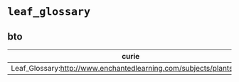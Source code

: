 # `leaf_glossary`

## bto

| curie                                                                |   usages | nodes                                                     |
|----------------------------------------------------------------------|----------|-----------------------------------------------------------|
| Leaf_Glossary:http://www.enchantedlearning.com/subjects/plants/leaf/ |        1 | [BTO:0001814](http://purl.obolibrary.org/obo/BTO_0001814) |

